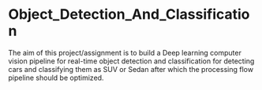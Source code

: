 # Object_Detection_And_Classification
The aim of this project/assignment is to build a Deep learning computer vision pipeline for real-time object detection and classification for detecting cars and classifying them as SUV or Sedan after which the processing flow pipeline should be optimized.
